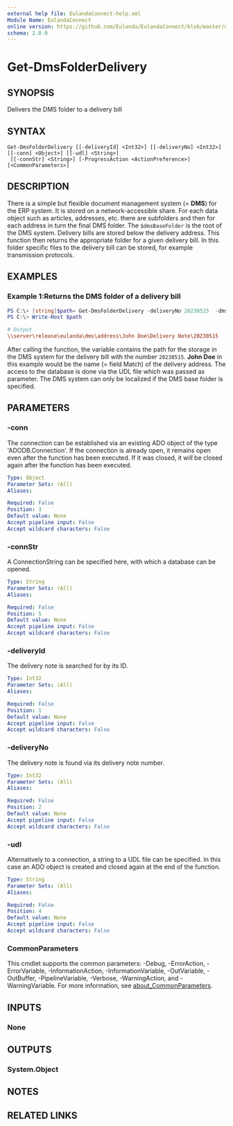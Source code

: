 ```yaml
---
external help file: EulandaConnect-help.xml
Module Name: EulandaConnect
online version: https://github.com/Eulanda/EulandaConnect/blob/master/docs/Get-DmsFolderDelivery.md
schema: 2.0.0
---
```


# Get-DmsFolderDelivery

## SYNOPSIS
Delivers the DMS folder to a delivery bill

## SYNTAX

```
Get-DmsFolderDelivery [[-deliveryId] <Int32>] [[-deliveryNo] <Int32>] [[-conn] <Object>] [[-udl] <String>]
 [[-connStr] <String>] [-ProgressAction <ActionPreference>] [<CommonParameters>]
```

## DESCRIPTION
There is a simple but flexible document management system (= **DMS**) for the ERP system. It is stored on a network-accessible share. For each data object such as articles, addresses, etc. there are subfolders and then for each address in turn the final DMS folder. The `$dmsBaseFolder` is the root of the DMS system. Delivery bills are stored below the delivery address. 
This function then returns the appropriate folder for a given delivery bill. In this folder specific files to the delivery bill can be stored, for example transmission protocols.

## EXAMPLES

### Example 1:Returns the DMS folder of a delivery bill
```powershell
PS C:\> [string]$path= Get-DmsFolderDelivery -deliveryNo 20230515  -dmsBaseFolder '\\server\release\eulanda\dms' -udl "C:\temp\Eulanda_1 JohnDoe.udl"
PS C:\> Write-Host $path
```

```ini
# Output
\\server\release\eulanda\dms\address\John Doe\Delivery Note\20230515
```

After calling the function, the variable contains the path for the storage in the DMS system for the delivery bill with the number `20230515`. **John Doe** in this example would be the name (= field Match) of the delivery address. The access to the database is done via the UDL file which was passed as parameter. The DMS system can only be localized if the DMS base folder is specified.

## PARAMETERS

### -conn
The connection can be established via an existing ADO object of the type 'ADODB.Connection'. If the connection is already open, it remains open even after the function has been executed. If it was closed, it will be closed again after the function has been executed.

```yaml
Type: Object
Parameter Sets: (All)
Aliases:

Required: False
Position: 3
Default value: None
Accept pipeline input: False
Accept wildcard characters: False
```

### -connStr
A ConnectionString can be specified here, with which a database can be opened.

```yaml
Type: String
Parameter Sets: (All)
Aliases:

Required: False
Position: 5
Default value: None
Accept pipeline input: False
Accept wildcard characters: False
```

### -deliveryId
The delivery note is searched for by its ID.

```yaml
Type: Int32
Parameter Sets: (All)
Aliases:

Required: False
Position: 1
Default value: None
Accept pipeline input: False
Accept wildcard characters: False
```

### -deliveryNo
The delivery note is found via its delivery note number.

```yaml
Type: Int32
Parameter Sets: (All)
Aliases:

Required: False
Position: 2
Default value: None
Accept pipeline input: False
Accept wildcard characters: False
```

### -udl
Alternatively to a connection, a string to a UDL file can be specified. In this case an ADO object is created and closed again at the end of the function.

```yaml
Type: String
Parameter Sets: (All)
Aliases:

Required: False
Position: 4
Default value: None
Accept pipeline input: False
Accept wildcard characters: False
```


### CommonParameters
This cmdlet supports the common parameters: -Debug, -ErrorAction, -ErrorVariable, -InformationAction, -InformationVariable, -OutVariable, -OutBuffer, -PipelineVariable, -Verbose, -WarningAction, and -WarningVariable. For more information, see [about_CommonParameters](http://go.microsoft.com/fwlink/?LinkID=113216).

## INPUTS

### None

## OUTPUTS

### System.Object
## NOTES

## RELATED LINKS

